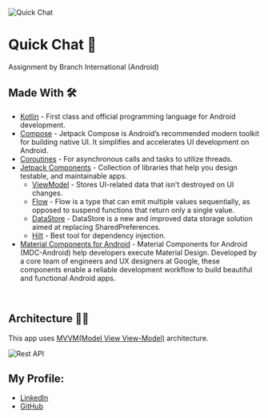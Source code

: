 
<!--![Cover](https://user-images.githubusercontent.com/62587060/216439920-a319c685-58ed-4a06-9699-874594f9fbb2.png)-->
![Quick Chat](https://github.com/Subhadiptech/BranchInternationalAssignment/assets/89024718/d4d2da7a-af39-428d-9672-93d64e1f7ca2)



# Quick Chat 📱
Assignment by Branch International (Android)

## Made With 🛠

- [Kotlin](https://developer.android.com/kotlin/first) - First class and official programming language for Android development.
- [Compose](https://developer.android.com/jetpack/compose) - Jetpack Compose is Android’s recommended modern toolkit for building native UI. It simplifies and accelerates UI development on Android.
- [Coroutines](https://kotlinlang.org/docs/coroutines-overview.html) - For asynchronous calls and tasks to utilize threads.
- [Jetpack Components](https://developer.android.com/topic/architecture) - Collection of libraries that help you design testable, and maintainable apps.
  - [ViewModel](https://developer.android.com/topic/libraries/architecture/viewmodel) - Stores UI-related data that isn't destroyed on UI changes.
  - [Flow](https://developer.android.com/kotlin/flow) - Flow is a type that can emit multiple values sequentially, as opposed to suspend functions that return only a single value.
  - [DataStore](https://developer.android.com/codelabs/android-preferences-datastore#0) - DataStore is a new and improved data storage solution aimed at replacing SharedPreferences. 
  - [Hilt](https://developer.android.com/training/dependency-injection/hilt-android) - Best tool for dependency injection.
- [Material Components for Android](https://github.com/material-components/material-components-android) - Material Components for Android (MDC-Android) help developers execute Material Design. Developed by a core team of engineers and UX designers at Google, these components enable a reliable development workflow to build beautiful and functional Android apps.

  
<br>

## Architecture 👷‍♂️

This app uses [MVVM(Model View View-Model)](https://developer.android.com/topic/architecture#recommended-app-arch) architecture.

![Rest API](https://github.com/Subhadiptech/BranchInternationalAssignment/assets/89024718/7ff3b8a4-5b60-4304-ae32-1ecbfbad137e)


## My Profile:
- [LinkedIn](https://www.linkedin.com/in/subhadipdhn/)
- [GitHub](https://github.com/Subhadiptech)
